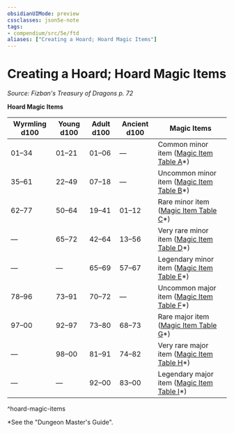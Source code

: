 ```yaml
---
obsidianUIMode: preview
cssclasses: json5e-note
tags:
- compendium/src/5e/ftd
aliases: ["Creating a Hoard; Hoard Magic Items"]
---
```

# Creating a Hoard; Hoard Magic Items
*Source: Fizban's Treasury of Dragons p. 72* 

**Hoard Magic Items**

| Wyrmling d100 | Young d100 | Adult d100 | Ancient d100 | Magic Items |
|---------------|------------|------------|--------------|-------------|
| 01–34 | 01–21 | 01–06 | — | Common minor item ([Magic Item Table A](/2-Mechanics/CLI/tables/magic-item-table-a.md)*) |
| 35–61 | 22–49 | 07–18 | — | Uncommon minor item ([Magic Item Table B](/2-Mechanics/CLI/tables/magic-item-table-b.md)*) |
| 62–77 | 50–64 | 19–41 | 01–12 | Rare minor item ([Magic Item Table C](/2-Mechanics/CLI/tables/magic-item-table-c.md)*) |
| — | 65–72 | 42–64 | 13–56 | Very rare minor item ([Magic Item Table D](/2-Mechanics/CLI/tables/magic-item-table-d.md)*) |
| — | — | 65–69 | 57–67 | Legendary minor item ([Magic Item Table E](/2-Mechanics/CLI/tables/magic-item-table-e.md)*) |
| 78–96 | 73–91 | 70–72 | — | Uncommon major item ([Magic Item Table F](/2-Mechanics/CLI/tables/magic-item-table-f.md)*) |
| 97–00 | 92–97 | 73–80 | 68–73 | Rare major item ([Magic Item Table G](/2-Mechanics/CLI/tables/magic-item-table-g.md)*) |
| — | 98–00 | 81–91 | 74–82 | Very rare major item ([Magic Item Table H](/2-Mechanics/CLI/tables/magic-item-table-h.md)*) |
| — | — | 92–00 | 83–00 | Legendary major item ([Magic Item Table I](/2-Mechanics/CLI/tables/magic-item-table-i.md)*) |
^hoard-magic-items

*See the "Dungeon Master's Guide".